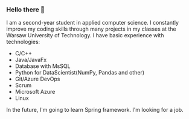 ### Hello there 👋

I am a second-year student in applied computer science.
I constantly improve my coding skills through many projects in my classes at the Warsaw University of Technology.
I have basic experience with technologies:

- C/C++
- Java/JavaFx
- Database with MsSQL
- Python for DataScientist(NumPy, Pandas and other)
- Git/Azure DevOps
- Scrum
- Microsoft Azure
- Linux

In the future, I'm going to learn Spring framework.
I'm looking for a job.

<!--
**sebastiangrosfeld/sebastiangrosfeld** is a ✨ _special_ ✨ repository because its `README.md` (this file) appears on your GitHub profile.

Here are some ideas to get you started:

- 🔭 I’m currently working on ...
- 🌱 I’m currently learning ...
- 👯 I’m looking to collaborate on ...
- 🤔 I’m looking for help with ...
- 💬 Ask me about ...
- 📫 How to reach me: ...
- 😄 Pronouns: ...
- ⚡ Fun fact: ...
-->

